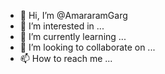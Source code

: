 - 👋 Hi, I’m @AmararamGarg
- 👀 I’m interested in ...
- 🌱 I’m currently learning ...
- 💞️ I’m looking to collaborate on ...
- 📫 How to reach me ...

<!---
AmararamGarg/AmararamGarg is a ✨ special ✨ repository because its `README.md` (this file) appears on your GitHub profile.
You can click the Preview link to take a look at your changes.
--->
